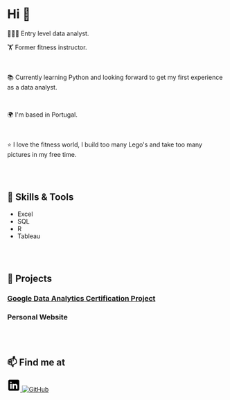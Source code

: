 # Hi 👋

👩🏽‍💻 Entry level data analyst. 

🏋 Former fitness instructor. 

<br>

📚 Currently learning Python and looking forward to get my first experience as a data analyst. 

<br>

🌍 I'm based in Portugal. 

<br>

⭐ I love the fitness world, I build too many Lego's and take too many pictures in my free time. 

<br>
<br>

## 🔧 Skills & Tools

- Excel
- SQL
- R 
- Tableau

<br>
<br>

## 🚀 Projects

### [Google Data Analytics Certification Project](https://github.com/patriciaigs/Bellabeat-Case-Study)

### Personal Website

<br>
<br>

## 📫 Find me at

<a href="https://www.linkedin.com/in/patriciaigs/">
  <img src="https://raw.githubusercontent.com/simple-icons/simple-icons/develop/icons/linkedin.svg" alt="LinkedIn" width="30" />
</a>

<a href="https://github.com/patriciaigs/">
  <img src="https://raw.githubusercontent.com/simple-icons/simple-icons/develop/icons/github.svg" alt="GitHub" width="30" />
</a>
